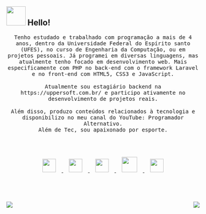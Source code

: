 ## <img src="https://raw.githubusercontent.com/alexnaiman/alexnaiman/master/resources/welcomeglitch.gif" width="50px" /> Hello!

<p align="center" >
  <samp>
    Tenho estudado e trabalhado com programação a mais de 4 anos, dentro da Universidade Federal do Espírito santo (UFES), no curso de Engenharia da Computação, ou em projetos pessoais. Já programei em diversas linguagens, mas atualmente tenho focado em desenvolvimento web. Mais especificamente com PHP no back-end com o framework Laravel e no front-end com HTML5, CSS3 e JavaScript.
</samp>
<br/><br/>
<samp>
Atualmente sou estagiário backend na https://uppersoft.com.br/ e participo ativamente no desenvolvimento de projetos reais.
</samp>
<br/><br/>
<samp>
Além disso, produzo conteúdos relacionados à tecnologia e disponibilizo no meu canal do YouTube: Programador Alternativo.
<br/>
Além de Tec, sou apaixonado por esporte.
  </samp>
  <br/>
  <br/>
  <br/>
</p>


<p align="center">
  <a href="https://www.linkedin.com/in/guilherme-freitas-da-silva/">
    <img src="https://raw.githubusercontent.com/alexnaiman/alexnaiman/master/resources/linkedin.webp"  width="35px" style="margin: 15px;" />
  </a>
  <a href="https://www.youtube.com/programador+alternativo">
    <img src="https://user-images.githubusercontent.com/38620899/117997597-7ac1af00-b319-11eb-8abc-2f1832508b34.png"  width="35px" style="margin: 15px;" />
   </a>
  <a href="https://www.instagram.com/programadoralternativo/">
    <img src="https://raw.githubusercontent.com/alexnaiman/alexnaiman/master/resources/instagram.webp"  width="35px" style="margin: 15px;" />
  </a>
  <a href="https://programadoralternativo.medium.com/">
    <img src="https://user-images.githubusercontent.com/38620899/117998441-4995ae80-b31a-11eb-8b2d-77527cb8f054.png" width="40px" style="margin: 15px;" />
  </a>
  <a href="mailto:alex.naiman.4@gmail.com">
    <img src="https://raw.githubusercontent.com/alexnaiman/alexnaiman/master/resources/gmail.png" height="35px" style="margin: 15px;" />
  </a>
</p>
<!--
### <img src="https://raw.githubusercontent.com/alexnaiman/alexnaiman/master/resources/pickaxe.png" width="40px" /> Tools and Frameworks
<p align="center">
    <img src="https://raw.githubusercontent.com/alexnaiman/alexnaiman/master/resources/dev/bash.svg" height="35px" style="vertical-align:top margin:6px 4px" />
     <img src="https://raw.githubusercontent.com/alexnaiman/alexnaiman/master/resources/dev/csharp.svg" height="35px" style="vertical-align:top margin:6px 4px" />
      <img src="https://raw.githubusercontent.com/alexnaiman/alexnaiman/master/resources/dev/css3.svg" height="35px" style="vertical-align:top margin:6px 4px" />
       <img src="https://raw.githubusercontent.com/alexnaiman/alexnaiman/master/resources/dev/gamedev.svg" height="35px" style="vertical-align:top margin:6px 4px" />
        <img src="https://raw.githubusercontent.com/alexnaiman/alexnaiman/master/resources/dev/html.svg" height="35px" style="vertical-align:top margin:6px 4px" />
         <img src="https://raw.githubusercontent.com/alexnaiman/alexnaiman/master/resources/dev/java.svg" height="35px" style="vertical-align:top margin:6px 4px" />
          <img src="https://raw.githubusercontent.com/alexnaiman/alexnaiman/master/resources/dev/js.svg" height="35px" style="vertical-align:top margin:6px 4px" />
           <img src="https://raw.githubusercontent.com/alexnaiman/alexnaiman/master/resources/dev/mobile.svg" height="35px" style="vertical-align:top margin:6px 4px" />
            <img src="https://raw.githubusercontent.com/alexnaiman/alexnaiman/master/resources/dev/nodejs.svg" height="35px" style="vertical-align:top margin:6px 4px" />
             <img src="https://raw.githubusercontent.com/alexnaiman/alexnaiman/master/resources/dev/python.svg" height="35px" style="vertical-align:top margin:6px 4px" />
             <img src="https://raw.githubusercontent.com/alexnaiman/alexnaiman/master/resources/dev/react_native.svg" height="35px" style="vertical-align:top margin:6px 4px"/>
             <img src="https://raw.githubusercontent.com/alexnaiman/alexnaiman/master/resources/dev/sass.svg" height="35px" style="vertical-align:top margin:6px 4px"/>
             <img src="https://raw.githubusercontent.com/alexnaiman/alexnaiman/master/resources/dev/unity.svg" height="35px" style="vertical-align:top margin:6px 4px"/>
             <img src="https://raw.githubusercontent.com/alexnaiman/alexnaiman/master/resources/dev/visualstudio_code.svg" height="35px" style="vertical-align:top margin:6px 4px"/>
             <img src="https://raw.githubusercontent.com/alexnaiman/alexnaiman/master/resources/dev/xcode.svg" height="35px" style="vertical-align:top margin:6px 4px"/>
             
</p> -->
<br/><br/>

<p align="right">
<img align="left" src="https://github-readme-stats.vercel.app/api?username=Freitas-gui&theme=tokyonight&show_icons=true" />

<img  float="right" src="https://github-readme-stats.vercel.app/api/top-langs/?username=Freitas-gui&theme=tokyonight&show_icons=true" />

</p>


